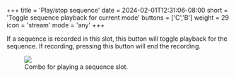 +++
title = 'Play/stop sequence'
date = 2024-02-01T12:31:06-08:00
short = 'Toggle sequence playback for current mode'
buttons = ['C','B']
weight = 29
icon = 'stream'
mode = 'any'
+++

If a sequence is recorded in this slot, this button will toggle playback for the sequence. If recording, pressing this button will end the recording.


<figure class="imgcombo">
<img loading="lazy" src="/img/sequence_play.webp">
<figcaption>Combo for playing a sequence slot.</figcaption>
</figure>

